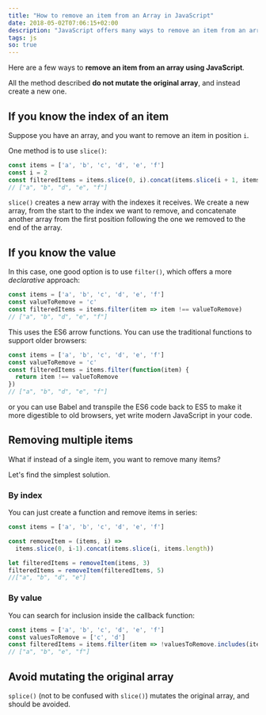 ```yaml
---
title: "How to remove an item from an Array in JavaScript"
date: 2018-05-02T07:06:15+02:00
description: "JavaScript offers many ways to remove an item from an array. Learn the canonical way, and also find out all the options you have, using plain JavaScript"
tags: js
so: true
---
```


Here are a few ways to **remove an item from an array using JavaScript**.

All the method described **do not mutate the original array**, and instead create a new one.

## If you know the index of an item

Suppose you have an array, and you want to remove an item in position `i`.

One method is to use `slice()`:

```js
const items = ['a', 'b', 'c', 'd', 'e', 'f']
const i = 2
const filteredItems = items.slice(0, i).concat(items.slice(i + 1, items.length))
// ["a", "b", "d", "e", "f"]
```

`slice()` creates a new array with the indexes it receives. We create a new array, from the start to the index we want to remove, and concatenate another array from the first position following the one we removed to the end of the array.

## If you know the value

In this case, one good option is to use `filter()`, which offers a more _declarative_ approach:

```js
const items = ['a', 'b', 'c', 'd', 'e', 'f']
const valueToRemove = 'c'
const filteredItems = items.filter(item => item !== valueToRemove)
// ["a", "b", "d", "e", "f"]
```

This uses the ES6 arrow functions. You can use the traditional functions to support older browsers:

```js
const items = ['a', 'b', 'c', 'd', 'e', 'f']
const valueToRemove = 'c'
const filteredItems = items.filter(function(item) {
  return item !== valueToRemove
})
// ["a", "b", "d", "e", "f"]
```

or you can use Babel and transpile the ES6 code back to ES5 to make it more digestible to old browsers, yet write modern JavaScript in your code.

## Removing multiple items

What if instead of a single item, you want to remove many items?

Let's find the simplest solution.

### By index

You can just create a function and remove items in series:

```js
const items = ['a', 'b', 'c', 'd', 'e', 'f']

const removeItem = (items, i) =>
  items.slice(0, i-1).concat(items.slice(i, items.length))

let filteredItems = removeItem(items, 3)
filteredItems = removeItem(filteredItems, 5)
//["a", "b", "d", "e"]
```

### By value

You can search for inclusion inside the callback function:

```js
const items = ['a', 'b', 'c', 'd', 'e', 'f']
const valuesToRemove = ['c', 'd']
const filteredItems = items.filter(item => !valuesToRemove.includes(item))
// ["a", "b", "e", "f"]
```

## Avoid mutating the original array

`splice()` (not to be confused with `slice()`) mutates the original array, and should be avoided.
